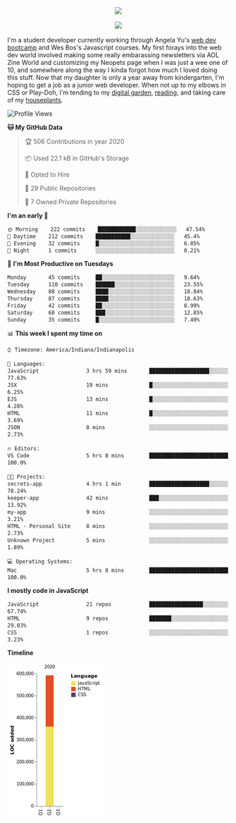 <p align="center"><img src="https://i.imgur.com/wJsitMz.gif"></p>
<p align="center">
<img src="https://i.imgur.com/yc24RM2.png" width="400">
</p>

I'm a student developer currently working through Angela Yu's [web dev bootcamp](https://www.udemy.com/course/the-complete-web-development-bootcamp/) and Wes Bos's Javascript courses. My first forays into the web dev world involved making some really embarassing newsletters via AOL Zine World and customizing my Neopets page when I was just a wee one of 10, and somewhere along the way I kinda forgot how much I loved doing this stuff. Now that my daughter is only a year away from kindergarten, I'm hoping to get a job as a junior web developer. When not up to my elbows in CSS or Play-Doh, I'm tending to my [digital garden](https://maudlinmandrake.github.io/digital-garden/), [reading](https://www.goodreads.com/user/show/63139573-jenny-mikac), and taking care of my [houseplants](https://www.notion.so/codexvitae/Houseplants-3b1370377d9845dc8166373f166224b3).

<!--START_SECTION:waka-->
![Profile Views](http://img.shields.io/badge/Profile%20Views-72-blue)

**🐱 My GitHub Data** 

> 🏆 506 Contributions in year 2020
 > 
> 📦 Used 22.1 kB in GitHub's Storage 
 > 
> 💼 Opted to Hire
 > 
> 📜 29 Public Repositories 
 > 
> 🔑 7 Owned Private Repositories 

**I'm an early 🐤** 

```text
🌞 Morning    222 commits    ████████████░░░░░░░░░░░░░   47.54% 
🌆 Daytime    212 commits    ███████████░░░░░░░░░░░░░░   45.4% 
🌃 Evening    32 commits     █░░░░░░░░░░░░░░░░░░░░░░░░   6.85% 
🌙 Night      1 commits      ░░░░░░░░░░░░░░░░░░░░░░░░░   0.21%

```
📅 **I'm Most Productive on Tuesdays** 

```text
Monday       45 commits     ██░░░░░░░░░░░░░░░░░░░░░░░   9.64% 
Tuesday      110 commits    ██████░░░░░░░░░░░░░░░░░░░   23.55% 
Wednesday    88 commits     ████░░░░░░░░░░░░░░░░░░░░░   18.84% 
Thursday     87 commits     ████░░░░░░░░░░░░░░░░░░░░░   18.63% 
Friday       42 commits     ██░░░░░░░░░░░░░░░░░░░░░░░   8.99% 
Saturday     60 commits     ███░░░░░░░░░░░░░░░░░░░░░░   12.85% 
Sunday       35 commits     █░░░░░░░░░░░░░░░░░░░░░░░░   7.49%

```


📊 **This week I spent my time on** 

```text
⌚︎ Timezone: America/Indiana/Indianapolis

💬 Languages: 
JavaScript               3 hrs 59 mins       ███████████████████░░░░░░   77.63% 
JSX                      19 mins             █░░░░░░░░░░░░░░░░░░░░░░░░   6.25% 
EJS                      13 mins             █░░░░░░░░░░░░░░░░░░░░░░░░   4.28% 
HTML                     11 mins             █░░░░░░░░░░░░░░░░░░░░░░░░   3.69% 
JSON                     8 mins              ░░░░░░░░░░░░░░░░░░░░░░░░░   2.73%

🔥 Editors: 
VS Code                  5 hrs 8 mins        █████████████████████████   100.0%

🐱‍💻 Projects: 
secrets-app              4 hrs 1 min         ███████████████████░░░░░░   78.24% 
keeper-app               42 mins             ███░░░░░░░░░░░░░░░░░░░░░░   13.92% 
my-app                   9 mins              ░░░░░░░░░░░░░░░░░░░░░░░░░   3.21% 
HTML - Personal Site     8 mins              ░░░░░░░░░░░░░░░░░░░░░░░░░   2.73% 
Unknown Project          5 mins              ░░░░░░░░░░░░░░░░░░░░░░░░░   1.89%

💻 Operating Systems: 
Mac                      5 hrs 8 mins        █████████████████████████   100.0%

```

**I mostly code in JavaScript** 

```text
JavaScript               21 repos            █████████████████░░░░░░░░   67.74% 
HTML                     9 repos             ███████░░░░░░░░░░░░░░░░░░   29.03% 
CSS                      1 repos             ░░░░░░░░░░░░░░░░░░░░░░░░░   3.23%

```


**Timeline**

![Chart not found](https://github.com/maudlinmandrake/maudlinmandrake/blob/master/charts/bar_graph.png) 


<!--END_SECTION:waka-->
